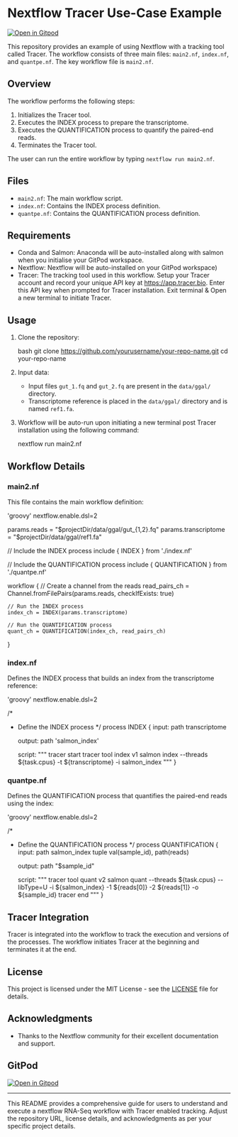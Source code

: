 # Nextflow Tracer Use-Case Example

[![Open in Gitpod](https://gitpod.io/button/open-in-gitpod.svg)](https://gitpod.io/#https://github.com/tracerhub/tracer-usecase)

This repository provides an example of using Nextflow with a tracking tool called Tracer. The workflow consists of three main files: `main2.nf`, `index.nf`, and `quantpe.nf`. The key workflow file is `main2.nf`.

## Overview

The workflow performs the following steps:
1. Initializes the Tracer tool.
2. Executes the INDEX process to prepare the transcriptome.
3. Executes the QUANTIFICATION process to quantify the paired-end reads.
4. Terminates the Tracer tool.

The user can run the entire workflow by typing `nextflow run main2.nf`.

## Files

- `main2.nf`: The main workflow script.
- `index.nf`: Contains the INDEX process definition.
- `quantpe.nf`: Contains the QUANTIFICATION process definition.

## Requirements

- Conda and Salmon: Anaconda will be auto-installed along with salmon when you initialise your GitPod workspace.
- Nextflow: Nextflow will be auto-installed on your GitPod workspace) 
- Tracer: The tracking tool used in this workflow. Setup your Tracer account and record your unique API key at https://app.tracer.bio. Enter this API key when prompted for Tracer installation. Exit terminal & Open a new terminal to initiate Tracer.  

## Usage

1. Clone the repository:

    bash
    git clone https://github.com/yourusername/your-repo-name.git
    cd your-repo-name
    

2. Input data:
    - Input files `gut_1.fq` and `gut_2.fq` are present in the `data/ggal/` directory.
    - Transcriptome reference is placed in the `data/ggal/` directory and is named `ref1.fa`.

3. Workflow will be auto-run upon initiating a new terminal post Tracer installation using the following command:

    nextflow run main2.nf

## Workflow Details

### main2.nf

This file contains the main workflow definition:

'groovy'
nextflow.enable.dsl=2

params.reads = "$projectDir/data/ggal/gut_{1,2}.fq"
params.transcriptome = "$projectDir/data/ggal/ref1.fa"

// Include the INDEX process
include { INDEX } from './index.nf'

// Include the QUANTIFICATION process
include { QUANTIFICATION } from './quantpe.nf'

workflow {
    // Create a channel from the reads
    read_pairs_ch = Channel.fromFilePairs(params.reads, checkIfExists: true)

    // Run the INDEX process
    index_ch = INDEX(params.transcriptome)

    // Run the QUANTIFICATION process
    quant_ch = QUANTIFICATION(index_ch, read_pairs_ch)
}


### index.nf

Defines the INDEX process that builds an index from the transcriptome reference:

'groovy'
nextflow.enable.dsl=2

/*
 * Define the INDEX process
 */
process INDEX {
    input:
    path transcriptome

    output:
    path 'salmon_index'

    script:
    """
    tracer start
    tracer tool index v1
    salmon index --threads ${task.cpus} -t ${transcriptome} -i salmon_index
    """
}

### quantpe.nf

Defines the QUANTIFICATION process that quantifies the paired-end reads using the index:

'groovy'
nextflow.enable.dsl=2

/*
 * Define the QUANTIFICATION process
 */
process QUANTIFICATION {
    input:
    path salmon_index
    tuple val(sample_id), path(reads)

    output:
    path "$sample_id"

    script:
    """
    tracer tool quant v2
    salmon quant --threads ${task.cpus} --libType=U -i ${salmon_index} -1 ${reads[0]} -2 ${reads[1]} -o ${sample_id}
    tracer end
    """
}

## Tracer Integration

Tracer is integrated into the workflow to track the execution and versions of the processes. The workflow initiates Tracer at the beginning and terminates it at the end. 

## License

This project is licensed under the MIT License - see the [LICENSE](LICENSE) file for details.

## Acknowledgments

- Thanks to the Nextflow community for their excellent documentation and support.

## GitPod

[![Open in Gitpod](https://gitpod.io/button/open-in-gitpod.svg)](https://gitpod.io/#https://github.com/tracerhub/tracer-usecase) 

---

This README provides a comprehensive guide for users to understand and execute a nextflow RNA-Seq workflow with Tracer enabled tracking. Adjust the repository URL, license details, and acknowledgments as per your specific project details.
